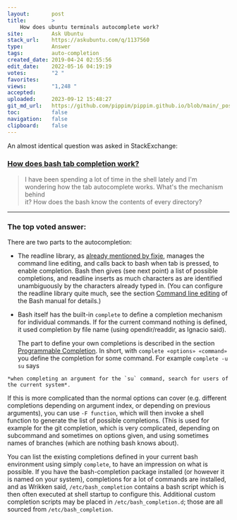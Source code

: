 ```yaml
---
layout:       post
title:        >
    How does ubuntu terminals autocomplete work?
site:         Ask Ubuntu
stack_url:    https://askubuntu.com/q/1137560
type:         Answer
tags:         auto-completion
created_date: 2019-04-24 02:55:56
edit_date:    2022-05-16 04:19:19
votes:        "2 "
favorites:    
views:        "1,248 "
accepted:     
uploaded:     2023-09-12 15:48:27
git_md_url:   https://github.com/pippim/pippim.github.io/blob/main/_posts/2019/2019-04-24-How-does-ubuntu-terminals-autocomplete-work_.md
toc:          false
navigation:   false
clipboard:    false
---
```


An almost identical question was asked in StackExchange:

### [How does bash tab completion work?][1]

> I have been spending a lot of time in the shell lately and I'm  
> wondering how the tab autocomplete works. What's the mechanism behind  
> it? How does the bash know the contents of every directory?  


----------


### The top voted answer:

There are two parts to the autocompletion:

* The readline library, as [already mentioned by fixje][2], manages the command line editing, and calls back to bash when tab is pressed, to enable completion. Bash then gives (see next point) a list of possible completions, and readline inserts as much characters as are identified unambiguously by the characters already typed in. (You can configure the readline library quite much, see the section [Command line editing][3] of the Bash manual for details.)

* Bash itself has the built-in `complete` to define a completion mechanism for individual commands. If for the current command nothing is defined, it used completion by file name (using opendir/readdir, as Ignacio said).

   The part to define your own completions is described in the section [Programmable Completion][4]. In short, with
   `complete «options» «command»` you define the completion for some command. For example `complete -u su` says
``` 
*when completing an argument for the `su` command, search for users of the current system*.
```

   If this is more complicated than the
   normal options can cover (e.g. different completions depending on argument index, or depending on previous arguments),
   you can use `-F function`, which will then invoke a shell function to generate the list of possible completions.
   (This is used for example for the git completion, which is very complicated, depending on subcommand and sometimes
   on options given, and using sometimes names of branches (which are nothing bash knows about).

You can list the existing completions defined in your current bash environment using simply `complete`, to have an impression on what is possible. If you have the bash-completion package installed (or however it is named on your system), completions for a lot of commands are installed, and as Wrikken said, `/etc/bash_completion` contains a bash script which is then often executed at shell startup to configure this. Additional custom completion scripts may be placed in `/etc/bash_completion.d`; those are all sourced from `/etc/bash_completion`.


  [1]: https://stackoverflow.com/questions/5570795/how-does-bash-tab-completion-work
  [2]: https://stackoverflow.com/a/5573983/6010333
  [3]: http://info2html.sourceforge.net/cgi-bin/info2html-demo/info2html?%28bash.info.gz%29Command%2520Line%2520Editing
  [4]: http://info2html.sourceforge.net/cgi-bin/info2html-demo/info2html?%28bash.info.gz%29Programmable%2520Completion
